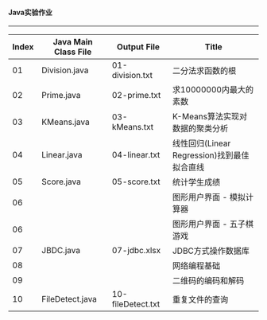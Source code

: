 #### Java实验作业

---------------

Index | Java Main Class File  |   Output File     |    Title
------|-----------------------|-------------------|-------------------------
01	  | Division.java         | 01-division.txt   |  二分法求函数的根
02    | Prime.java            | 02-prime.txt      |  求10000000内最大的素数
03    | KMeans.java           | 03-kMeans.txt     |  K-Means算法实现对数据的聚类分析
04    | Linear.java           | 04-linear.txt     |  线性回归(Linear Regression)找到最佳拟合直线
05    | Score.java            | 05-score.txt      |  统计学生成绩
06    |                       |                   |  图形用户界面 - 模拟计算器
06    |                       |                   |  图形用户界面 - 五子棋游戏
07    | JBDC.java             | 07-jdbc.xlsx      |  JDBC方式操作数据库
08    |                       |                   |  网络编程基础
09    |                       |                   |  二维码的编码和解码
10    | FileDetect.java       | 10-fileDetect.txt |  重复文件的查询